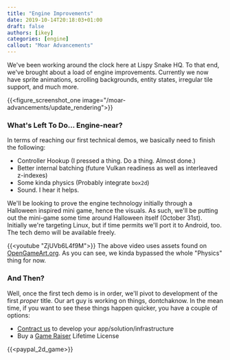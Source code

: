 ```yaml
---
title: "Engine Improvements"
date: 2019-10-14T20:18:03+01:00
draft: false
authors: [ikey]
categories: [engine]
callout: "Moar Advancements"
---
```


We've been working around the clock here at Lispy Snake HQ. To that end, we've brought about a load
of engine improvements. Currently we now have sprite animations, scrolling backgrounds, entity
states, irregular tile support, and much more.

{{<figure_screenshot_one image="/moar-advancements/update_rendering">}}

### What's Left To Do... Engine-near?

In terms of reaching our first technical demos, we basically need to finish the following:

 - Controller Hookup (I pressed a thing. Do a thing. Almost done.)
 - Better internal batching (future Vulkan readiness as well as interleaved z-indexes)
 - Some kinda physics (Probably integrate `box2d`)
 - Sound. I hear it helps.

We'll be looking to prove the engine technology initially through a Halloween inspired mini game, hence the visuals. As such, we'll be putting out
the mini-game some time around Halloween itself (October 31st). Initially we're targeting Linux, but if time permits we'll port it to Android, too.
The tech demo will be available freely.


{{<youtube "ZjUVb6L4f9M">}}
The above video uses assets found on [OpenGameArt.org](https://opengameart.org). As you can see, we kinda bypassed the whole "Physics" thing for now.

### And Then?

Well, once the first tech demo is in order, we'll pivot to development of the first *proper* title. Our art guy is working on things, dontchaknow.
In the mean time, if you want to see these things happen quicker, you have a couple of options:

 - [Contract us](/contact/) to develop your app/solution/infrastructure
 - Buy a [Game Raiser](/the-game-raiser/) Lifetime License
 
{{<paypal_2d_game>}}
